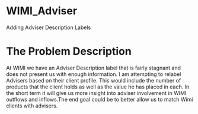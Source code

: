 # WIMI_Adviser
Adding Adviser Description Labels

# The Problem Description
At WIMI we have an Adviser Description label that is fairly stagnant and does not present us with enough information. I am attempting to relabel Advisers based on their client profile. This would include the number of products that the client holds as well as the value he has placed in each. In the short term it will give us more insight into adviser involvement in WIMI outflows and inflows.The end goal could be to better allow us to match Wimi clients with advisers. 
